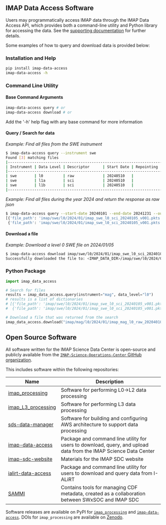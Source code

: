 ## IMAP Data Access Software

Users may programmatically access IMAP data through the IMAP Data Access API, which provides both a command-line utility
and Python library for accessing the data.  See the
[supporting documentation](https://github.com/IMAP-Science-Operations-Center/imap-data-access/blob/main/README.md) for
further details.

Some examples of how to query and download data is provided below:

### Installation and Help

```bash
pip install imap-data-access
imap-data-access -h
```

### Command Line Utility

#### Base Command Arguments

```bash
imap-data-access query # or
imap-data-access download # or
```

Add the '-h' help flag with any base command for more information

#### Query / Search for data

*Example: Find all files from the SWE instrument*

```bash
$ imap-data-access query --instrument swe
Found [3] matching files
|-----------------------------------------------------------------------------------------------------------------------------------|
| Instrument | Data Level | Descriptor      | Start Date | Repointing | Version | Filename                                          |
|-----------------------------------------------------------------------------------------------------------------------------------|
| swe        | l0         | raw             | 20240510   |            | v022    | imap_swe_l0_raw_20240510_v022.pkts                |
| swe        | l1a        | sci             | 20240510   |            | v022    | imap_swe_l1a_sci_20240510_v022.cdf                |
| swe        | l1b        | sci             | 20240510   |            | v022    | imap_swe_l1b_sci_20240510_v022.cdf                |
|-----------------------------------------------------------------------------------------------------------------------------------|
```

*Example: Find all files during the year 2024 and return the response as raw json*

```bash
$ imap-data-access query --start-date 20240101 --end-date 20241231 --output-format json
[{'file_path': 'imap/swe/l0/2024/01/imap_swe_l0_sci_20240105_v001.pkts', 'instrument': 'swe', 'data_level': 'l0', 'descriptor': 'sci', 'start_date': '20240105', 'version': 'v001', 'extension': 'pkts'},
 {'file_path': 'imap/swe/l0/2024/01/imap_swe_l0_sci_20240105_v001.pkts', 'instrument': 'swe', 'data_level': 'l0', 'descriptor': 'sci', 'start_date': '20240105', 'version': 'v001', 'extension': 'pkts'}]
```

#### Download a file

*Example: Download a level 0 SWE file on 2024/01/05*

```bash
$ imap-data-access download imap/swe/l0/2024/01/imap_swe_l0_sci_20240105_v001.pkts
Successfully downloaded the file to: <IMAP_DATA_DIR>/imap/swe/l0/2024/01/imap_swe_l0_sci_20240105_v001.pkts
```

### Python Package

```python
import imap_data_access

# Search for files
results = imap_data_access.query(instrument="mag", data_level="l0")
# results is a list of dictionaries
# [{'file_path': 'imap/swe/l0/2024/01/imap_swe_l0_sci_20240105_v001.pkts', 'instrument': 'swe', 'data_level': 'l0', 'descriptor': 'sci', 'start_date': '20240105','version': 'v001', 'extension': 'pkts'},
#  {'file_path': 'imap/swe/l0/2024/01/imap_swe_l0_sci_20240105_v001.pkts', 'instrument': 'swe', 'data_level': 'l0', 'descriptor': 'sci', 'start_date': '20240105', 'version': 'v001', 'extension': 'pkts'}]

# Download a file that was returned from the search
imap_data_access.download("imap/mag/l0/2024/01/imap_mag_l0_raw_202040101_v001.pkts")
```


## Open Source Software

All software written for the IMAP Science Data Center is open-source and publicly available from the
[`IMAP-Science-Operations-Center` GitHub organization](https://github.com/IMAP-Science-Operations-Center).

This includes software within the following repositories:

| Name | Description | 
|---|---| 
| [imap_processing](https://github.com/IMAP-Science-Operations-Center/imap_processing) | Software for performing L0->L2 data processing | 
| [imap_L3_processing](https://github.com/IMAP-Science-Operations-Center/imap_L3_processing) | Software for performing L3 data processing |
| [sds-data-manager](https://github.com/IMAP-Science-Operations-Center/sds-data-manager) | Software for building and configuring AWS architecture to support data processing | 
| [imap-data-access](https://github.com/IMAP-Science-Operations-Center/imap-data-access) | Package and command line utility for users to download, query, and upload data from the IMAP Science Data Center | 
| [imap-sdc-website](https://github.com/IMAP-Science-Operations-Center/imap-sdc-website) | Materials for the IMAP SDC website | 
| [ialirt-data-access](https://github.com/IMAP-Science-Operations-Center/ialirt-data-access) | Package and command line utility for users to download and query data from I-ALiRT | 
| [SAMMI](https://github.com/swxsoc/sammi/) | Contains tools for managing CDF metadata, created as a collaboration between SWxSOC and IMAP SDC |

Software releases are available on PyPI for [`imap_processing`](https://pypi.org/project/imap-processing/) and
[`imap-data-access`](https://pypi.org/project/imap-data-access/).  DOIs for `imap_processing` are available on
[Zenodo](https://zenodo.org/records/14782117).